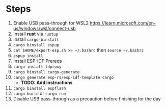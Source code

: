 # Steps
1. Enable USB pass-through for WSL2 https://learn.microsoft.com/en-us/windows/wsl/connect-usb
2. Install **rust** via `rustup`
3. Install `cargo-binstall`
4. `cargo binstall espup`
5. `cat $HOME/export-esp.sh >> ~/.bashrc` then `source ~/.bashrc`
6. `espup install`
7. Install ESP-IDF Prereqs
8. `cargo install ldproxy`
9. `cargo binstall cargo-generate`
10. `cargo generate esp-rs/esp-idf-template cargo`
    - **TODO: Add instructions**
11. `cargo binstall espflash`
12. `cargo build` or `cargo run`
13. Disable USB pass-through as a precaution before finishing for the day